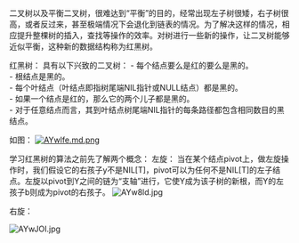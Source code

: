 二叉树以及平衡二叉树，很难达到“平衡”的目的，经常出现左子树很矮，右子树很高，或者反过来，甚至极端情况下会退化到链表的情况。为了解决这样的情况，相应提升整棵树的插入，查找等操作的效率。对树进行一些新的操作，让二叉树能够近似平衡，这种新的数据结构称为红黑树。

红黑树：
具有以下兴致的二叉树：
    - 每个结点要么是红的要么是黑的。  
    - 根结点是黑的。  
    - 每个叶结点（叶结点即指树尾端NIL指针或NULL结点）都是黑的。  
    - 如果一个结点是红的，那么它的两个儿子都是黑的。  
    - 对于任意结点而言，其到叶结点树尾端NIL指针的每条路径都包含相同数目的黑结点。

如图：
[![AYwlfe.md.png](https://s2.ax1x.com/2019/03/24/AYwlfe.md.png)](https://imgchr.com/i/AYwlfe)

学习红黑树的算法之前先了解两个概念：
左旋：
当在某个结点pivot上，做左旋操作时，我们假设它的右孩子y不是NIL[T]，pivot可以为任何不是NIL[T]的左子结点。左旋以pivot到Y之间的链为“支轴”进行，它使Y成为该子树的新根，而Y的左孩子b则成为pivot的右孩子。
![AYw8ld.jpg](https://s2.ax1x.com/2019/03/24/AYw8ld.jpg)

右旋：

![AYwJOI.jpg](https://s2.ax1x.com/2019/03/24/AYwJOI.jpg)